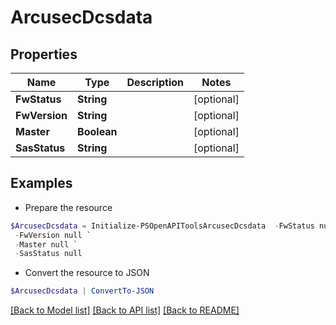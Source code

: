 # ArcusecDcsdata
## Properties

Name | Type | Description | Notes
------------ | ------------- | ------------- | -------------
**FwStatus** | **String** |  | [optional] 
**FwVersion** | **String** |  | [optional] 
**Master** | **Boolean** |  | [optional] 
**SasStatus** | **String** |  | [optional] 

## Examples

- Prepare the resource
```powershell
$ArcusecDcsdata = Initialize-PSOpenAPIToolsArcusecDcsdata  -FwStatus null `
 -FwVersion null `
 -Master null `
 -SasStatus null
```

- Convert the resource to JSON
```powershell
$ArcusecDcsdata | ConvertTo-JSON
```

[[Back to Model list]](../README.md#documentation-for-models) [[Back to API list]](../README.md#documentation-for-api-endpoints) [[Back to README]](../README.md)

